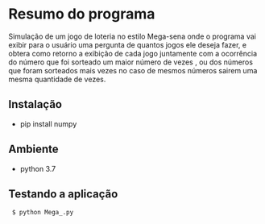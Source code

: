 # Resumo do programa
Simulação de um jogo de loteria no estilo Mega-sena onde o programa vai exibir para o usuário uma pergunta de quantos jogos
ele deseja fazer, e obtera como retorno a exibição de cada jogo juntamente com a ocorrência do número que foi sorteado um 
maior número de vezes , ou dos números que foram sorteados mais vezes no caso de mesmos números sairem uma mesma quantidade
de vezes.

## Instalação
 - pip install numpy
## Ambiente 

 - python 3.7
 
##  Testando a aplicação
```
 $ python Mega_.py 
```
